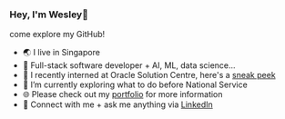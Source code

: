 ### Hey, I'm Wesley👋
come explore my GitHub!

- 🌏 I live in Singapore
- 🌱 Full-stack software developer + AI, ML, data science... 
- 👯 I recently interned at Oracle Solution Centre, here's a [sneak peek](https://youtu.be/ZDu90Wbf6_4)
- 🤔 I’m currently exploring what to do before National Service
- 🌐 Please check out my [portfolio](https://wesley-chai.onrender.com) for more information
- 💬 Connect with me + ask me anything via [LinkedIn](https://linkedin.com/in/wes-chai)

<!--
**wes-chai/wes-chai** is a ✨ _special_ ✨ repository because its `README.md` (this file) appears on your GitHub profile.

Here are some ideas to get you started:
- 🔭 I’m currently working on ...
- 🌱 I’m currently learning ...
- 😄 Pronouns: ...
- 📫
-->
